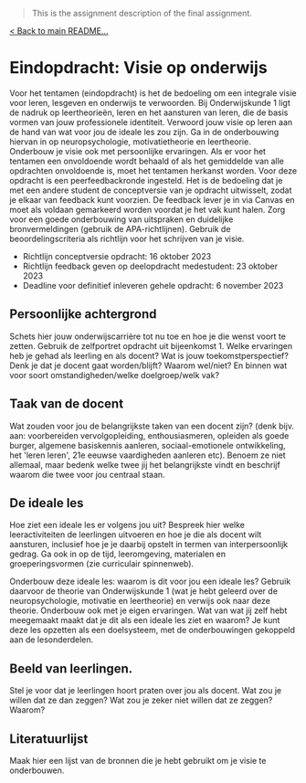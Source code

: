 > This is the assignment description of the final assignment.

[< Back to main README...](../README.md)

# Eindopdracht: Visie op onderwijs
Voor het tentamen (eindopdracht) is het de bedoeling om een integrale visie voor leren, lesgeven en onderwijs te verwoorden. Bij Onderwijskunde 1 ligt de nadruk op leertheorieën, leren en het aansturen van leren, die de basis vormen van jouw professionele identiteit. Verwoord jouw visie op leren aan de hand van wat voor jou de ideale les zou zijn. Ga in de onderbouwing hiervan in op neuropsychologie, motivatietheorie en leertheorie. Onderbouw je visie ook met persoonlijke ervaringen. Als er voor het tentamen een onvoldoende wordt behaald of als het gemiddelde van alle opdrachten onvoldoende is, moet het tentamen herkanst worden. Voor deze opdracht is een peerfeedbackronde ingesteld. Het is de bedoeling dat je met een andere student de conceptversie van je opdracht uitwisselt, zodat je elkaar van feedback kunt voorzien. De feedback lever je in via Canvas en moet als voldaan gemarkeerd worden voordat je het vak kunt halen. Zorg voor een goede onderbouwing van uitspraken en duidelijke bronvermeldingen (gebruik de APA-richtlijnen). Gebruik de beoordelingscriteria als richtlijn voor het schrijven van je visie.

- Richtlijn conceptversie opdracht: 16 oktober 2023
- Richtlijn feedback geven op deelopdracht medestudent: 23 oktober 2023
- Deadline voor definitief inleveren gehele opdracht: 6 november 2023

## Persoonlijke achtergrond 

Schets hier jouw onderwijscarrière tot nu toe en hoe je die wenst voort te zetten. Gebruik de zelfportret opdracht uit bijeenkomst 1. Welke ervaringen heb je gehad als leerling en als docent? Wat is jouw toekomstperspectief? Denk je dat je docent gaat worden/blijft? Waarom wel/niet? En binnen wat voor soort omstandigheden/welke doelgroep/welk vak?

## Taak van de docent

Wat zouden voor jou de belangrijkste taken van een docent zijn? (denk bijv. aan: voorbereiden vervolgopleiding, enthousiasmeren, opleiden als goede burger, algemene basiskennis aanleren, sociaal-emotionele ontwikkeling, het 'leren leren', 21e eeuwse vaardigheden aanleren etc). Benoem ze niet allemaal, maar bedenk welke twee jij het belangrijkste vindt en beschrijf waarom die twee voor jou centraal staan.

## De ideale les

Hoe ziet een ideale les er volgens jou uit? Bespreek hier welke leeractiviteiten de leerlingen uitvoeren en hoe je die als docent wilt aansturen, inclusief hoe je je daarbij opstelt in termen van interpersoonlijk gedrag. Ga ook in op de tijd, leeromgeving, materialen en groeperingsvormen (zie curriculair spinnenweb).

Onderbouw deze ideale les: waarom is dit voor jou een ideale les? Gebruik daarvoor de theorie van Onderwijskunde 1 (wat je hebt geleerd over de neuropsychologie, motivatie en leertheorie) en verwijs ook naar deze theorie. Onderbouw ook met je eigen ervaringen. Wat van wat jij zelf hebt meegemaakt maakt dat je dit als een ideale les ziet en waarom? Je kunt deze les opzetten als een doelsysteem, met de onderbouwingen gekoppeld aan de lesonderdelen.

## Beeld van leerlingen. 

Stel je voor dat je leerlingen hoort praten over jou als docent. Wat zou je willen dat ze dan zeggen? Wat zou je zeker niet willen dat ze zeggen? Waarom?

## Literatuurlijst

Maak hier een lijst van de bronnen die je hebt gebruikt om je visie te onderbouwen.
